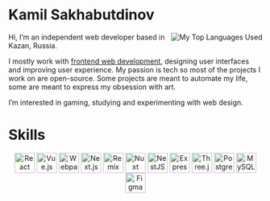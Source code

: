 # Kamil Sakhabutdinov

<img align="right" alt="My Top Languages Used" src="https://github-readme-stats.vercel.app/api/top-langs/?username=Domin-MND&theme=github_dark&show_icons=true&layout=compact&border_color=21262d&border_radius=6" />

Hi, I’m an independent web developer based in Kazan, Russia.

I mostly work with [frontend web development](https://cv.domin.lol), designing user interfaces and improving user experience. My passion is tech so most of the projects I work on are open-source. Some projects are meant to automate my life, some are meant to express my obsession with art.

I’m interested in gaming, studying and experimenting with web design.

# Skills

<div align="center">
  <img align="top" alt="React" width="40px" src="https://skillicons.dev/icons?i=react" />
  <img align="top" alt="Vue.js" width="40px" src="https://skillicons.dev/icons?i=vue" />
  <img align="top" alt="Webpack" width="40px" src="https://skillicons.dev/icons?i=webpack" />
  <img align="top" alt="Next.js" width="40px" src="https://skillicons.dev/icons?i=nextjs" />
  <img align="top" alt="Remix" width="40px" src="https://skillicons.dev/icons?i=remix" />
  <img align="top" alt="Nuxt" width="40px" src="https://skillicons.dev/icons?i=nuxt" />
  <img align="top" alt="NestJS" width="40px" src="https://skillicons.dev/icons?i=nestjs" />
  <img align="top" alt="Express" width="40px" src="https://skillicons.dev/icons?i=express" />
  <img align="top" alt="Three.js" width="40px" src="https://skillicons.dev/icons?i=threejs" />
  <img align="top" alt="PostgreSQL" width="40px" src="https://skillicons.dev/icons?i=postgres" />
  <img align="top" alt="MySQL" width="40px" src="https://skillicons.dev/icons?i=mysql" />
  <img align="top" alt="Figma" width="40px" src="https://skillicons.dev/icons?i=figma" />
</div>
